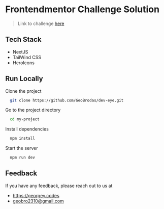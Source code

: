 # Frontendmentor Challenge Solution

> Link to challenge [here](https://www.frontendmentor.io/challenges/github-user-search-app-Q09YOgaH6)

## Tech Stack

- NextJS
- TailWind CSS
- HeroIcons

## Run Locally

Clone the project

```bash
  git clone https://github.com/GeoBrodas/dev-eye.git
```

Go to the project directory

```bash
  cd my-project
```

Install dependencies

```bash
  npm install
```

Start the server

```bash
  npm run dev
```

## Feedback

If you have any feedback, please reach out to us at

- https://georgey.codes
- geobro2310@gmail.com
